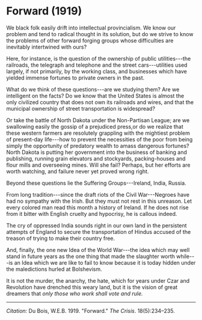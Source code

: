 <!--
title:   Forward
author:  Du Bois, W.E.B.
journal: The Crisis
year:    1919
volume:  18
issue:   5
pages:   234-235
-->
# Forward (1919)

 We black folk easily drift into intellectual provincialism. We know our problem and tend to radical thought in its solution, but do we strive to know the problems of other forward forging groups whose difficulties are inevitably intertwined with ours?

Here, for instance, is the question of the ownership of public utilities---the railroads, the telegraph and telephone and the street cars---utilities used largely, if not primarily, by the working class, and businesses which have yielded immense fortunes to private owners in the past.

What do we think of these questions---are we studying them? Are we intelligent on the facts? Do we know that the United States is almost the only civilized country that does not own its railroads and wires, and that the municipal ownership of street transportation is widespread?

Or take the battle of North Dakota under the Non-Partisan League; are we swallowing easily the gossip of a prejudiced press,or do we realize that these western farmers are resolutely grappling with the mightiest problem of present-day life---how to prevent the necessities of the poor from being simply the opportunity of predatory wealth to amass dangerous fortunes? North Dakota is putting her government into the business of banking and publishing, running grain elevators and stockyards, packing-houses and flour mills and overseeing mines. Will she fail? Perhaps, but her efforts are worth watching, and failure never yet proved wrong right.

Beyond these questions lie the Suffering Groups---Ireland, India, Russia.

From long tradition---since the draft riots of the Civil War---Negroes have had no sympathy with the Irish. But they must not rest in this unreason. Let every colored man read this month a history of Ireland. If he does not rise from it bitter with English cruelty and hypocrisy, he is callous indeed.

The cry of oppressed India sounds right in our own land in the persistent attempts of England to secure the transportation of Hindus accused of the treason of trying to make their country free.

And, finally, the one new Idea of the World War---the idea which may well stand in future years as the one thing that made the slaughter worth while---is an Idea which we are like to fail to know because it is today hidden under the maledictions hurled at Bolshevism.

It is not the murder, the anarchy, the hate, which for years under Czar and Revolution have drenched this weary land, but it is the vision of great dreamers that *only those who work shall vote and rule.*

______________
*Citation:* Du Bois, W.E.B. 1919. "Forward." *The Crisis*. 18(5):234&ndash;235.